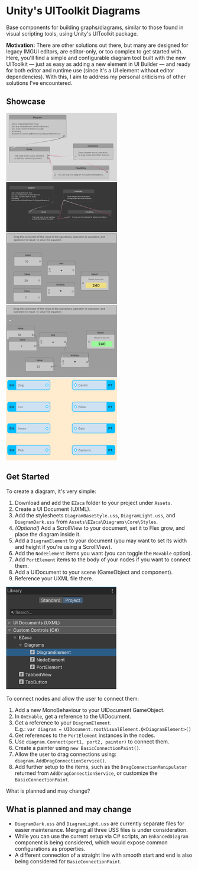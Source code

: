 # Unity's UIToolkit Diagrams

Base components for building graphs/diagrams, similar to those found in visual scripting tools, using Unity's UIToolkit package.

**Motivation:** There are other solutions out there, but many are designed for legacy IMGUI editors, are editor-only, or too complex to get started with. Here, you'll find a simple and configurable diagram tool built with the new UIToolkit — just as easy as adding a new element in UI Builder — and ready for both editor and runtime use (since it's a UI element without editor dependencies). With this, I aim to address my personal criticisms of other solutions I've encountered.

## Showcase

![Screenshot of a simple diagram with nodes and connections.](EZaca/Docs~/Images/Sample1.png)
![Screenshot of the first sample diagram, but using dark mode.](EZaca/Docs~/Images/Sample1Dark.png)
![Screenshot of a small game to connect nodes and resolve a mathematical expression.](EZaca/Docs~/Images/Sample2.png)
![Screenshot with the connected solution of the small game to connect nodes and resolve the mathematical expression where 10 plus 2, times 20 is equal to 240.](EZaca/Docs~/Images/Sample2Connected.png)
![Screenshot of a fully customized diagram style, using a custom stylesheet.](EZaca/Docs~/Images/CustomDiagram.png)

## Get Started

To create a diagram, it's very simple:

1. Download and add the `EZaca` folder to your project under `Assets`.
2. Create a UI Document (UXML).
3. Add the stylesheets `DiagramBaseStyle.uss`, `DiagramLight.uss`, and `DiagramDark.uss` from `Assets\EZaca\Diagrams\Core\Styles`.
4. *(Optional)* Add a ScrollView to your document, set it to Flex grow, and place the diagram inside it.
5. Add a `DiagramElement` to your document (you may want to set its width and height if you're using a ScrollView).
6. Add the `NodeElement` items you want (you can toggle the `Movable` option).
7. Add `PortElement` items to the body of your nodes if you want to connect them.
8. Add a UIDocument to your scene (GameObject and component).
9. Reference your UXML file there.

![Screenshot showing how to find the DiagramElement in the Unity's UI Builder.](EZaca/Docs~/Images/UIBuilder_Library.png)

To connect nodes and allow the user to connect them:

1. Add a new MonoBehaviour to your UIDocument GameObject.  
2. In `OnEnable`, get a reference to the UIDocument.
3. Get a reference to your `DiagramElement`.<br> 
   E.g.: `var diagram = UIDocument.rootVisualElement.Q<DiagramElement>()`  
4. Get references to the `PortElement` instances in the nodes.  
5. Use `diagram.Connect(port1, port2, painter)` to connect them.  
6. Create a painter using `new BasicConnectionPaint()`.  
7. Allow the user to drag connections using: `diagram.AddDragConnectionService()`.  
8. Add further setup to the items, such as the `DragConnectionManipulator` returned from `AddDragConnectionService`, or customize the `BasicConnectionPaint`.

What is planned and may change?


## What is planned and may change

- `DiagramDark.uss` and `DiagramLight.uss` are currently separate files for easier maintenance. Merging all three USS files is under consideration.
- While you can use the current setup via C# scripts, an `EnhancedDiagram` component is being considered, which would expose common configurations as properties.
- A different connection of a straight line with smooth start and end is also being considered for `BasicConnectionPaint`.
